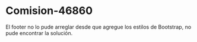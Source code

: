 # Comision-46860
El footer no lo pude arreglar desde que agregue los estilos de Bootstrap, no pude encontrar la solución.
